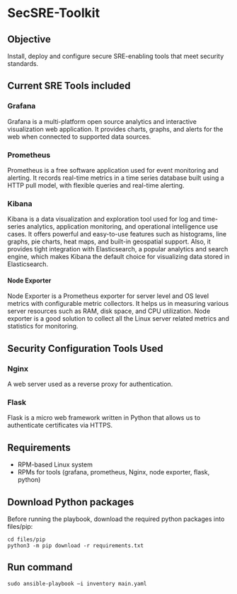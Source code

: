 # SecSRE-Toolkit

## Objective

Install, deploy and configure secure SRE-enabling tools that meet security standards. 

## Current SRE Tools included

### Grafana 
Grafana is a multi-platform open source analytics and interactive visualization web application. It provides charts, graphs, and alerts for the web when connected to supported data sources. 

### Prometheus

Prometheus is a free software application used for event monitoring and alerting. It records real-time metrics in a time series database built using a HTTP pull model, with flexible queries and real-time alerting.

### Kibana

Kibana is a data visualization and exploration tool used for log and time-series analytics, application monitoring, and operational intelligence use cases. It offers powerful and easy-to-use features such as histograms, line graphs, pie charts, heat maps, and built-in geospatial support. Also, it provides tight integration with Elasticsearch, a popular analytics and search engine, which makes Kibana the default choice for visualizing data stored in Elasticsearch.

#### Node Exporter

Node Exporter is a Prometheus exporter for server level and OS level metrics with configurable metric collectors. It helps us in measuring various server resources such as RAM, disk space, and CPU utilization. Node exporter is a good solution to collect all the Linux server related metrics and statistics for monitoring.

## Security Configuration Tools Used

### Nginx

A web server used as a reverse proxy for authentication.

### Flask

Flask is a micro web framework written in Python that allows us to authenticate certificates via HTTPS.

## Requirements
* 	RPM-based Linux system
* 	RPMs for tools (grafana, prometheus, Nginx, node exporter, flask, python)

## Download Python packages
Before running the playbook, download the required python packages into files/pip:  
```
cd files/pip
python3 -m pip download -r requirements.txt
```  

## Run command
`sudo ansible-playbook –i inventory main.yaml`
